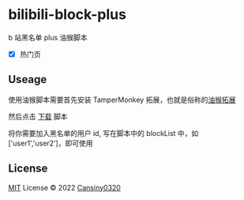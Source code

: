 # bilibili-block-plus

b 站黑名单 plus 油猴脚本

- [x] 热门页

## Useage

使用油猴脚本需要首先安装 TamperMonkey 拓展，也就是俗称的[油猴拓展](https://www.tampermonkey.net/index.php)

然后点击 [下载](https://github.com/Cansiny0320/bilibili-block-plus/raw/master/dist/index.user.js) 脚本

将你需要加入黑名单的用户 id, 写在脚本中的 blockList 中，如 ['user1','user2']，即可使用

## License

[MIT](./LICENSE) License © 2022 [Cansiny0320](https://github.com/Cansiny0320)
